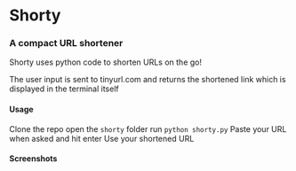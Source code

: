 # Shorty
### A compact URL shortener

Shorty uses python code to shorten URLs on the go!

The user input is sent to tinyurl.com and returns the shortened link which is displayed in the terminal itself

#### Usage

Clone the repo 
open the `shorty` folder
run `python shorty.py`
Paste your URL when asked and hit enter
Use your shortened URL

#### Screenshots


